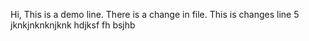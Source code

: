 Hi, This is a demo line.
There is a change in file.
This is changes line 5
jknkjnknknjknk
hdjksf
fh
bsjhb